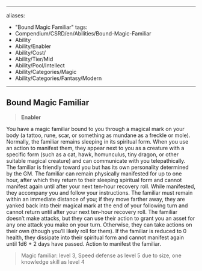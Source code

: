 ----
aliases:
- "Bound Magic Familiar"
tags:
- Compendium/CSRD/en/Abilities/Bound-Magic-Familiar
- Ability
- Ability/Enabler
- Ability/Cost/
- Ability/Tier/Mid
- Ability/Pool/Intellect
- Ability/Categories/Magic
- Ability/Categories/Fantasy/Modern
---

  
## Bound Magic Familiar
>**Enabler**  

You have a magic familiar bound to you through a magical mark on your body (a tattoo, rune, scar, or something as mundane as a freckle or mole). Normally, the familiar remains sleeping in its spiritual form. When you use an action to manifest them, they appear next to you as a creature with a specific form (such as a cat, hawk, homunculus, tiny dragon, or other suitable magical creature) and can communicate with you telepathically. The familiar is friendly toward you but has its own personality determined by the GM. The familiar can remain physically manifested for up to one hour, after which they return to their sleeping spiritual form and cannot manifest again until after your next ten-hour recovery roll. While manifested, they accompany you and follow your instructions. The familiar must remain within an immediate distance of you; if they move farther away, they are yanked back into their magical mark at the end of your following turn and cannot return until after your next ten-hour recovery roll. The familiar doesn’t make attacks, but they can use their action to grant you an asset for any one attack you make on your turn. Otherwise, they can take actions on their own (though you’ll likely roll for them). If the familiar is reduced to 0 health, they dissipate into their spiritual form and cannot manifest again until 1d6 + 2 days have passed. Action to manifest the familiar.

>Magic familiar: level 3, Speed defense as level 5 due to size, one knowledge skill as level 4
